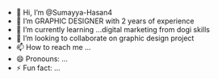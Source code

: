 - 👋 Hi, I’m @Sumayya-Hasan4
- 👀 I’m GRAPHIC DESIGNER with 2 years of experience
- 🌱 I’m currently learning ...digital marketing from dogi skills
- 💞️ I’m looking to collaborate on graphic design project
- 📫 How to reach me ...
- 😄 Pronouns: ...
- ⚡ Fun fact: ...

<!---
Sumayya-Hasan4/Sumayya-Hasan4 is a ✨ special ✨ repository because its `README.md` (this file) appears on your GitHub profile.
You can click the Preview link to take a look at your changes.
--->
